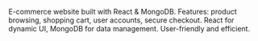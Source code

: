 E-commerce website built with React & MongoDB. Features: product browsing, shopping cart, user accounts, secure checkout. React for dynamic UI, MongoDB for data management. User-friendly and efficient.
